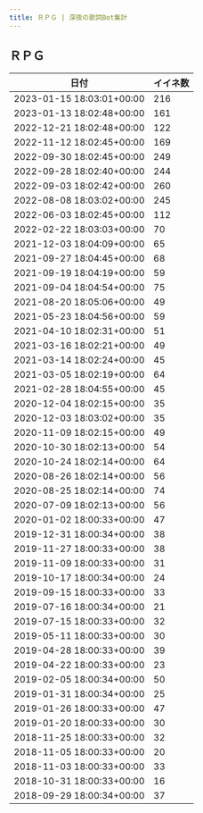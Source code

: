 ```yaml
---
title: ＲＰＧ | 深夜の歌詞Bot集計
---
```

## ＲＰＧ

|日付|イイネ数|
|-|-|
|2023-01-15 18:03:01+00:00|216|
|2023-01-13 18:02:48+00:00|161|
|2022-12-21 18:02:48+00:00|122|
|2022-11-12 18:02:45+00:00|169|
|2022-09-30 18:02:45+00:00|249|
|2022-09-28 18:02:40+00:00|244|
|2022-09-03 18:02:42+00:00|260|
|2022-08-08 18:03:02+00:00|245|
|2022-06-03 18:02:45+00:00|112|
|2022-02-22 18:03:03+00:00|70|
|2021-12-03 18:04:09+00:00|65|
|2021-09-27 18:04:45+00:00|68|
|2021-09-19 18:04:19+00:00|59|
|2021-09-04 18:04:54+00:00|75|
|2021-08-20 18:05:06+00:00|49|
|2021-05-23 18:04:56+00:00|59|
|2021-04-10 18:02:31+00:00|51|
|2021-03-16 18:02:21+00:00|49|
|2021-03-14 18:02:24+00:00|45|
|2021-03-05 18:02:19+00:00|64|
|2021-02-28 18:04:55+00:00|45|
|2020-12-04 18:02:15+00:00|35|
|2020-12-03 18:03:02+00:00|35|
|2020-11-09 18:02:15+00:00|49|
|2020-10-30 18:02:13+00:00|54|
|2020-10-24 18:02:14+00:00|64|
|2020-08-26 18:02:14+00:00|56|
|2020-08-25 18:02:14+00:00|74|
|2020-07-09 18:02:13+00:00|56|
|2020-01-02 18:00:33+00:00|47|
|2019-12-31 18:00:34+00:00|38|
|2019-11-27 18:00:33+00:00|38|
|2019-11-09 18:00:33+00:00|31|
|2019-10-17 18:00:34+00:00|24|
|2019-09-15 18:00:33+00:00|33|
|2019-07-16 18:00:34+00:00|21|
|2019-07-15 18:00:33+00:00|32|
|2019-05-11 18:00:33+00:00|30|
|2019-04-28 18:00:33+00:00|39|
|2019-04-22 18:00:33+00:00|23|
|2019-02-05 18:00:34+00:00|50|
|2019-01-31 18:00:34+00:00|25|
|2019-01-26 18:00:33+00:00|47|
|2019-01-20 18:00:33+00:00|30|
|2018-11-25 18:00:33+00:00|32|
|2018-11-05 18:00:33+00:00|20|
|2018-11-03 18:00:33+00:00|33|
|2018-10-31 18:00:33+00:00|16|
|2018-09-29 18:00:34+00:00|37|
